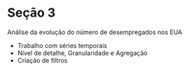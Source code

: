 # Seção 3

Análise da evolução do número de desempregados nos EUA

- Trabalho com séries temporais
- Nível de detalhe, Granularidade e Agregação
- Criação de filtros